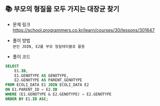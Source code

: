 ## 📚 부모의 형질을 모두 가지는 대장균 찾기
- 문제 링크
  <br /> https://school.programmers.co.kr/learn/courses/30/lessons/301647
  
- 풀이 방법
  <br /> `본인 JOIN, E2를 부모 형질테이블로 활용`
  
- 풀이 코드
```sql
SELECT 
    E1.ID,
    E1.GENOTYPE AS GENOTYPE,
    E2.GENOTYPE AS PARENT_GENOTYPE
FROM ECOLI_DATA E1 JOIN ECOLI_DATA E2 
ON E1.PARENT_ID = E2.ID
WHERE (E1.GENOTYPE & E2.GENOTYPE) = E2.GENOTYPE
ORDER BY E1.ID ASC;
``` 
